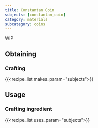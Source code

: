 ```yaml
---
title: Constantan Coin
subjects: [constantan_coin]
category: materials
subcategory: coins
---
```


WIP

Obtaining
---------

### Crafting
{{<recipe_list makes_param="subjects">}}


Usage
-----

### Crafting ingredient
{{<recipe_list uses_param="subjects">}}
